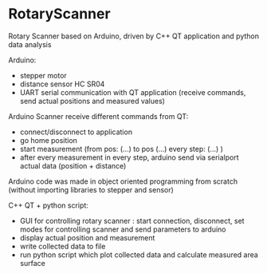# RotaryScanner
Rotary Scanner based on Arduino, driven by C++ QT application and python data analysis

Arduino:
 - stepper motor
 - distance sensor HC SR04
 - UART serial communication with QT application (receive commands, send actual positions and measured values)

Arduino Scanner receive different commands from QT: 
 - connect/disconnect to application
 - go home position
 - start measurement (from pos: (...) to pos (...) every step: (...) )
 - after every measurement in every step, arduino send via serialport actual data (position + distance)

Arduino code was made in object oriented programming from scratch (without importing libraries to stepper and sensor)

C++ QT + python script:
 - GUI for controlling rotary scanner : start connection, disconnect, set modes for controlling scanner and send parameters to arduino
 - display actual position and measurement
 - write collected data to file
 - run python script which plot collected data and calculate measured area surface 
